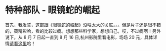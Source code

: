 # 特种部队 - 眼镜蛇的崛起

首先，我发誓，这部跟《眼镜蛇的崛起》没啥太大的关联。。。但是片子还是很不错的，蛮精彩哈，看的比较过瘾。想想那些科学家，想想自己，哎，不过瘾啊！另外说下，从 8 月 7 日起一直到 8 月 16 日,杭州影院里看电影，场场 20 元，具体详情[请看这里](http://www.19lou.com/forum-269-thread-19967632-1-4.html)哈！
